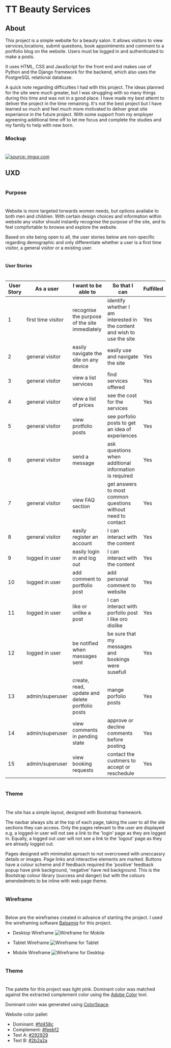 # TT Beauty Services

## About

This project is a simple website for a beauty salon. It allows visitors to view services,locations, submit questions, book appointments and comment to a portfolio blog on the website. Users must be logged in and authenticated to make a posts.

It uses HTML, CSS and JavaScript for the front end and makes use of Python and the Django framework for the backend, which also uses the PostgreSQL relational database.

A quick note regarding difficulties I had with this project. The ideas planned for the site were much greater, but I was struggling with so many things during this time and was not in a good place. I have made my best attemt to deliver the project in the time remaining. It's not the best project but I have learned so much and feel much more motivated to deliver great site experiance in the future project. With some support from my employer agreening additional time off to let me focus and complete the studies and my family to help with new born.

### Mockup
#
<a href="https://i.imgur.com/nC1oBudh.png"><img src="https://i.imgur.com/nC1oBudh.png" title="source: imgur.com" /></a>

## UXD
#
### Purpose
#
Website is more targeted torwards women needs, but options availabe to both men and children.
With certain design choices and information within website any visitor should instantly recognise the purpose of the site, and to feel compfortable to browse and explore the website.

Based on site being open to all, the user stories below are non-specific regarding demographic and only differentiate whether a user is a first time visitor, a general visitor or a existing user.
#
#### User Stories
#
User Story | As a user | I want to be able to | So that I can | Fulfilled
--------------|-----------|----------------------|---------------|--------------
1|first time visitor|recognise the purpose of the site immediately|identify whether I am interested in the content and wish to use the site|Yes
2|general visitor|easily navigate the site on any device|easily use and navigate the site|Yes
3|general visitor|view a list services|find services offered|Yes
4|general visitor|view a list of prices|see the cost for the services|Yes
5|general visitor|view protfolio posts|see porfolio posts to get an idea of experiences|Yes
6|general visitor|send a message|ask questions when additional information is required|Yes
7|general visitor|view FAQ section|get answers to most common questions without need to contact|Yes
8|general visitor|easily register an account| I can interact with the content|Yes
9|logged in user|easily login in and log out| I can interact with the content|Yes
10|logged in user|add comment to portfolio post|add personal comment to website|Yes
11|logged in user|like or unlike a post|I can interact with porfolio post I like oro dislike|Yes
12|logged in user|be notified when massages sent|be sure that my messages and bookings were susefull|Yes
13|admin/superuser|create, read, update and delete portfolio posts|mange porfolio posts|Yes
14|admin/superuser|view comments in pending state|approve or decline comments before posting|Yes
15|admin/superuser|view booking requests|contact the custmers to accept or reschedule|Yes
#
### Theme
#
The site has a simple layout, designed with Bootstrap framework.

The navbar always sits at the top of each page, taking the user to all the site sections they can access. Only the pages relevant to the user are displayed e.g. a logged-in user will not see a link to the 'login' page as they are logged in. Equally, a logged out user will not see a link to the 'logout' page as they are already logged out.

Pages designed with minimalist aproach to not overcrowed with uneccassry details or images. Page links and interactive elements are marked. Buttons have a colour scheme and if feedback required the 'positive' feedback popup have pink background, 'negative' have red background. This is the Bootstrap colour library (success and danger) but with the colours amendedmets to be inline with web page theme.
#
### Wireframe
#
Below are the wireframes created in advance of starting the project. I used the wireframing software [Balsamiq](https://balsamiq.com/) for this project.

* Desktop Wireframe
  ![Wireframe for Mobile](https://i.imgur.com/uBs4zvd.png)

* Tablet Wireframe
  ![Wireframe for Tablet](https://i.imgur.com/mh2cYjb.png)

* Mobile Wireframe
  ![Wireframe for Desktop](https://i.imgur.com/oOhFd4N.png)

#
### Theme
#
The palette for this project was light pink. Dominant color was matched against the extracted complement color using the [Adobe Color](https://color.adobe.com/create/image) tool.

Dominant color was generated using [ColorSpace](https://mycolor.space.com).

Website color pallet:
* Dominant:		[#fd458c](https://mycolor.space/?hex=%23fd458c&sub=1)
* Complement: 	[#feebf2](https://mycolor.space/?hex=%23feebf2&sub=1)
* Text A: 		[#292929](https://mycolor.space/?hex=%23292929&sub=1)
* Text B: 		[#2b2a2a](https://mycolor.space/?hex=%232b2a2a&sub=1)
